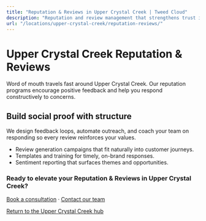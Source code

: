 ```yaml
---
title: "Reputation & Reviews in Upper Crystal Creek | Tweed Cloud"
description: "Reputation and review management that strengthens trust in Upper Crystal Creek."
url: "/locations/upper-crystal-creek/reputation-reviews/"
---
```


# Upper Crystal Creek Reputation & Reviews

Word of mouth travels fast around Upper Crystal Creek. Our reputation programs encourage positive feedback and help you respond constructively to concerns.

## Build social proof with structure

We design feedback loops, automate outreach, and coach your team on responding so every review reinforces your values.

- Review generation campaigns that fit naturally into customer journeys.
- Templates and training for timely, on-brand responses.
- Sentiment reporting that surfaces themes and opportunities.

### Ready to elevate your Reputation & Reviews in Upper Crystal Creek?

[Book a consultation](/consultation/) · [Contact our team](/contact/)

[Return to the Upper Crystal Creek hub](/locations/upper-crystal-creek/)
